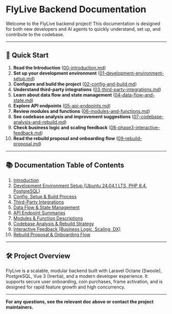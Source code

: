 # FlyLive Backend Documentation

Welcome to the FlyLive backend project! This documentation is designed for both new developers and AI agents to quickly understand, set up, and contribute to the codebase.

---

## 🚀 Quick Start

1. **Read the Introduction** ([00-introduction.md](docs/00-introduction.md))
2. **Set up your development environment** ([01-development-environment-setup.md](docs/01-development-environment-setup.md))
3. **Configure and build the project** ([02-config-and-build.md](docs/02-config-and-build.md))
4. **Understand third-party integrations** ([03-third-party-integrations.md](docs/03-third-party-integrations.md))
5. **Learn about data flow and state management** ([04-data-flow-and-state.md](docs/04-data-flow-and-state.md))
6. **Explore API endpoints** ([05-api-endpoints.md](docs/05-api-endpoints.md))
7. **Review modules and functions** ([06-modules-and-functions.md](docs/06-modules-and-functions.md))
8. **See codebase analysis and improvement suggestions** ([07-codebase-analysis-and-rebuild.md](docs/07-codebase-analysis-and-rebuild.md))
9. **Check business logic and scaling feedback** ([08-phase3-interactive-feedback.md](docs/08-phase3-interactive-feedback.md))
10. **Read the rebuild proposal and onboarding flow** ([09-rebuild-proposal.md](docs/09-rebuild-proposal.md))

---

## 📚 Documentation Table of Contents

1. [Introduction](docs/00-introduction.md)
2. [Development Environment Setup (Ubuntu 24.04.1 LTS, PHP 8.4, PostgreSQL)](docs/01-development-environment-setup.md)
3. [Config, Setup & Build Process](docs/02-config-and-build.md)
4. [Third-Party Integrations](docs/03-third-party-integrations.md)
5. [Data Flow & State Management](docs/04-data-flow-and-state.md)
6. [API Endpoint Summaries](docs/05-api-endpoints.md)
7. [Modules & Function Descriptions](docs/06-modules-and-functions.md)
8. [Codebase Analysis & Rebuild Strategy](docs/07-codebase-analysis-and-rebuild.md)
9. [Interactive Feedback (Business Logic, Scaling, DX)](docs/08-phase3-interactive-feedback.md)
10. [Rebuild Proposal & Onboarding Flow](docs/09-rebuild-proposal.md)

---

## 🛠️ Project Overview

FlyLive is a scalable, modular backend built with Laravel Octane (Swoole), PostgreSQL, Vue 3 (Inertia), and a modern developer experience. It supports secure user onboarding, coin purchases, frame activation, and is designed for rapid feature growth and high concurrency.

---

**For any questions, see the relevant doc above or contact the project maintainers.** 